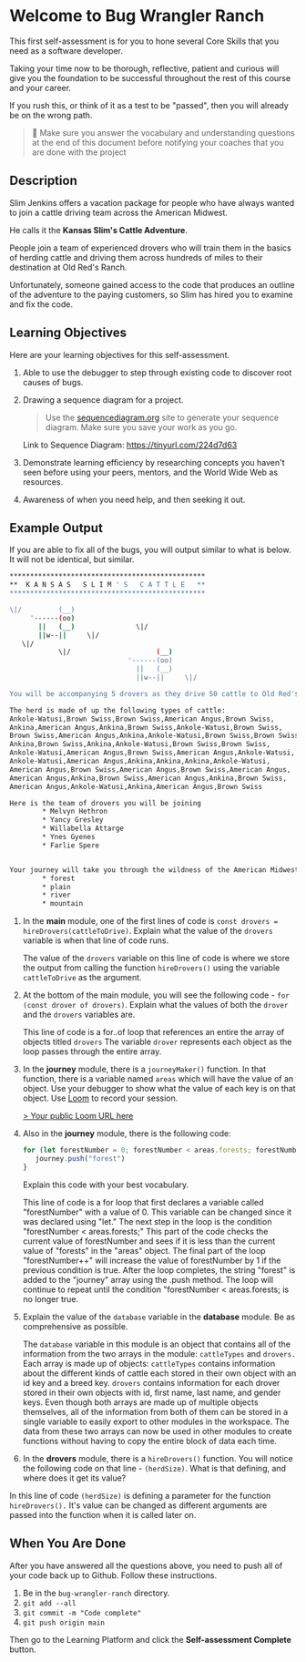 # Welcome to Bug Wrangler Ranch

This first self-assessment is for you to hone several Core Skills that you need as a software developer.

Taking your time now to be thorough, reflective, patient and curious will give you the foundation to be successful throughout the rest of this course and your career.

If you rush this, or think of it as a test to be "passed", then you will already be on the wrong path.

> 🧨 Make sure you answer the vocabulary and understanding questions at the end of this document before notifying your coaches that you are done with the project

## Description

Slim Jenkins offers a vacation package for people who have always wanted to join a cattle driving team across the American Midwest.

He calls it the **Kansas Slim's Cattle Adventure**.

People join a team of experienced drovers who will train them in the basics of herding cattle and driving them across hundreds of miles to their destination at Old Red's Ranch.

Unfortunately, someone gained access to the code that produces an outline of the adventure to the paying customers, so Slim has hired you to examine and fix the code.

## Learning Objectives

Here are your learning objectives for this self-assessment.

1. Able to use the debugger to step through existing code to discover root causes of bugs.
2. Drawing a sequence diagram for a project.
   > Use the [sequencediagram.org](https://sequencediagram.org/) site to generate your sequence diagram. Make sure you save your work as you go.

   Link to Sequence Diagram: https://tinyurl.com/224d7d63

3. Demonstrate learning efficiency by researching concepts you haven't seen before using your peers, mentors, and the World Wide Web as resources.
4. Awareness of when you need help, and then seeking it out.

## Example Output

If you are able to fix all of the bugs, you will output similar to what is below. It will not be identical, but similar.

```sh
************************************************
**  K A N S A S   S L I M ' S   C A T T L E   **
************************************************

\|/         (__)
     '------(oo)
       ||   (__)               \|/
       ||w--||     \|/
   \|/
            \|/                     (__)
                             '------(oo)
                               ||   (__)
                               ||w--||     \|/

You will be accompanying 5 drovers as they drive 50 cattle to Old Red's Ranch for grazing

The herd is made of up the following types of cattle:
Ankole-Watusi,Brown Swiss,Brown Swiss,American Angus,Brown Swiss,
Ankina,American Angus,Ankina,Brown Swiss,Ankole-Watusi,Brown Swiss,
Brown Swiss,American Angus,Ankina,Ankole-Watusi,Brown Swiss,Brown Swiss,
Ankina,Brown Swiss,Ankina,Ankole-Watusi,Brown Swiss,Brown Swiss,
Ankole-Watusi,American Angus,Brown Swiss,American Angus,Ankole-Watusi,
Ankole-Watusi,American Angus,Ankina,Ankina,Ankina,Ankole-Watusi,
American Angus,Brown Swiss,American Angus,Brown Swiss,American Angus,
American Angus,Ankina,Brown Swiss,American Angus,Ankina,Brown Swiss,
American Angus,Ankole-Watusi,Ankina,American Angus,Brown Swiss

Here is the team of drovers you will be joining
        * Melvyn Hethron
        * Yancy Gresley
        * Willabella Attarge
        * Ynes Gyenes
        * Farlie Spere


Your journey will take you through the wildness of the American Midwest and across the following terrain
        * forest
        * plain
        * river
        * mountain
```

1. In the **main** module, one of the first lines of code is `const drovers = hireDrovers(cattleToDrive)`. Explain what the value of the `drovers` variable is when that line of code runs.
   
   The value of the `drovers` variable on this line of code is where we store the output from calling the function `hireDrovers()` using the variable `cattleToDrive` as the argument.

2. At the bottom of the main module, you will see the following code - `for (const drover of drovers)`. Explain what the values of both the `drover` and the `drovers` variables are.
  
   This line of code is a for..of loop that references an entire the array of objects titled `drovers` The variable `drover` represents each object as the loop passes through the entire array. 

3. In the **journey** module, there is a `journeyMaker()` function. In that function, there is a variable named `areas` which will have the value of an object. Use your debugger to show what the value of each key is on that object. Use [Loom](https://www.loom.com) to record your session.
  
   [> Your public Loom URL here](https://www.loom.com/share/13af5482536d4bdd83990aaccb87cd2d?sid=5b6c2258-760c-4009-aaa0-4d984362f3b9)

4. Also in the **journey** module, there is the following code:
   ```js
   for (let forestNumber = 0; forestNumber < areas.forests; forestNumber++) {
      journey.push("forest")
   }
   ```
   Explain this code with your best vocabulary.

   This line of code is a for loop that first declares a variable called "forestNumber" with a value of 0. This variable can be changed since it was declared using "let." The next step in the loop is the condition "forestNumber < areas.forests;" This part of the code checks the current value of forestNumber and sees if it is less than the current value of "forests" in the "areas" object. The final part of the loop "forestNumber++" will increase the value of forestNumber by 1 if the previous condition is true. After the loop completes, the string "forest" is added to the "journey" array using the .push method. The loop will continue to repeat until the condition "forestNumber < areas.forests; is no longer true.

5. Explain the value of the `database` variable in the **database** module. Be as comprehensive as possible.

   The `database` variable in this module is an object that contains all of the information from the two arrays in the module: `cattleTypes` and `drovers.` Each array is made up of objects: `cattleTypes` contains information about the different kinds of cattle each stored in their own object with an id key and a breed key. `drovers` contains information for each drover stored in their own objects with id, first name, last name, and gender keys. Even though both arrays are made up of multiple objects themselves, all of the information from both of them can be stored in a single variable to easily export to other modules in the workspace. The data from these two arrays can now be used in other modules to create functions without having to copy the entire block of data each time.  


6. In the **drovers** module, there is a `hireDrovers()` function. You will notice the following code on that line - `(herdSize)`. What is that defining, and where does it get its value?
  
  In this line of code `(herdSize)` is defining a parameter for the function `hireDrovers().` It's value can be changed as different arguments are passed into the function when it is called later on. 

## When You Are Done

After you have answered all the questions above, you need to push all of your code back up to Github. Follow these instructions.

1. Be in the `bug-wrangler-ranch` directory.
2. `git add --all`
3. `git commit -m "Code complete"`
4. `git push origin main`

Then go to the Learning Platform and click the **Self-assessment Complete** button.